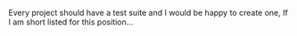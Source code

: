 Every project should have a test suite and I would be happy to create one, If I am short listed for this position...